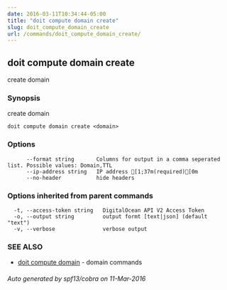 ```yaml
---
date: 2016-03-11T10:34:44-05:00
title: "doit compute domain create"
slug: doit_compute_domain_create
url: /commands/doit_compute_domain_create/
---
```

## doit compute domain create

create domain

### Synopsis


create domain

```
doit compute domain create <domain>
```

### Options

```
      --format string       Columns for output in a comma seperated list. Possible values: Domain,TTL
      --ip-address string   IP address [1;37m(required)[0m
      --no-header           hide headers
```

### Options inherited from parent commands

```
  -t, --access-token string   DigitalOcean API V2 Access Token
  -o, --output string         output formt [text|json] (default "text")
  -v, --verbose               verbose output
```

### SEE ALSO
* [doit compute domain](/commands/doit_compute_domain/)	 - domain commands

###### Auto generated by spf13/cobra on 11-Mar-2016
